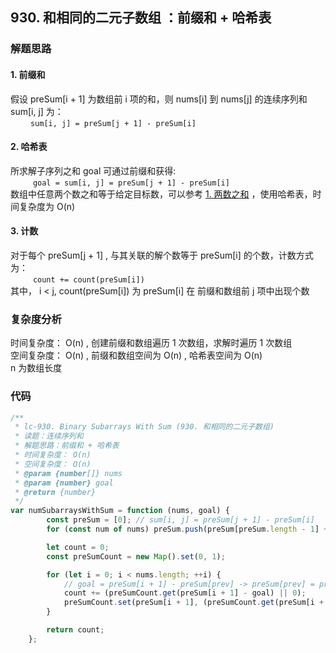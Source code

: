 ## 930. 和相同的二元子数组 ：前缀和 + 哈希表

### 解题思路

#### 1. 前缀和

假设 preSum[i + 1] 为数组前 i 项的和，则 nums[i] 到 nums[j] 的连续序列和 sum[i, j] 为：  
&emsp;&emsp; ` sum[i, j] = preSum[j + 1] - preSum[i] `

#### 2. 哈希表

所求解子序列之和 goal 可通过前缀和获得:   
&emsp; &emsp; ` goal = sum[i, j] = preSum[j + 1] - preSum[i] `  
数组中任意两个数之和等于给定目标数，可以参考 [1. 两数之和](https://leetcode-cn.com/problems/two-sum/) ，使用哈希表，时间复杂度为 O(n)

#### 3. 计数

对于每个 preSum[j + 1] , 与其关联的解个数等于 preSum[i] 的个数，计数方式为：  
&emsp; &emsp; ` count += count(preSum[i]) `  
其中， i < j, count(preSum[i]) 为 preSum[i] 在 前缀和数组前 j 项中出现个数

### 复杂度分析

时间复杂度： O(n) , 创建前缀和数组遍历 1 次数组，求解时遍历 1 次数组  
空间复杂度： O(n) , 前缀和数组空间为 O(n) , 哈希表空间为 O(n)  
n 为数组长度

### 代码

```javascript
/**
 * lc-930. Binary Subarrays With Sum (930. 和相同的二元子数组)
 * 读题：连续序列和
 * 解题思路：前缀和 + 哈希表
 * 时间复杂度： O(n)
 * 空间复杂度： O(n)
 * @param {number[]} nums
 * @param {number} goal
 * @return {number}
 */
var numSubarraysWithSum = function (nums, goal) {
        const preSum = [0]; // sum[i, j] = preSum[j + 1] - preSum[i]
        for (const num of nums) preSum.push(preSum[preSum.length - 1] + num);

        let count = 0;
        const preSumCount = new Map().set(0, 1);

        for (let i = 0; i < nums.length; ++i) {
            // goal = preSum[i + 1] - preSum[prev] -> preSum[prev] = preSum[i + 1] - goal
            count += (preSumCount.get(preSum[i + 1] - goal) || 0);
            preSumCount.set(preSum[i + 1], (preSumCount.get(preSum[i + 1]) || 0) + 1);
        }

        return count;
    };
```


